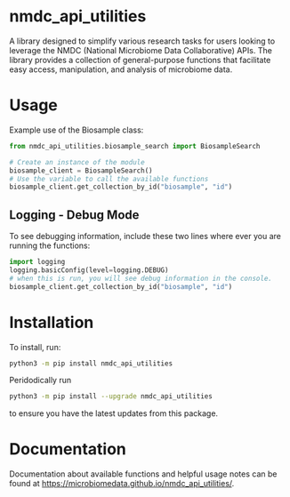 # nmdc_api_utilities
A library designed to simplify various research tasks for users looking to leverage the NMDC (National Microbiome Data Collaborative) APIs. The library provides a collection of general-purpose functions that facilitate easy access, manipulation, and analysis of microbiome data.

# Usage
Example use of the Biosample class:
```python
from nmdc_api_utilities.biosample_search import BiosampleSearch

# Create an instance of the module
biosample_client = BiosampleSearch()
# Use the variable to call the available functions
biosample_client.get_collection_by_id("biosample", "id")
```

## Logging - Debug Mode
To see debugging information, include these two lines where ever you are running the functions:
```python
import logging
logging.basicConfig(level=logging.DEBUG)
# when this is run, you will see debug information in the console.
biosample_client.get_collection_by_id("biosample", "id")
```

# Installation
To install, run:

```bash
python3 -m pip install nmdc_api_utilities
```

Peridodically run
```bash
python3 -m pip install --upgrade nmdc_api_utilities
```
to ensure you have the latest updates from this package.

# Documentation
Documentation about available functions and helpful usage notes can be found at https://microbiomedata.github.io/nmdc_api_utilities/.
